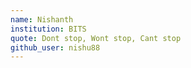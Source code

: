 ```yaml
---
name: Nishanth
institution: BITS
quote: Dont stop, Wont stop, Cant stop
github_user: nishu88
---
```

